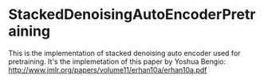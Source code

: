 # StackedDenoisingAutoEncoderPretraining
This is the implementation of stacked denoising auto encoder used for pretraining. It's the implemetation of this paper by Yoshua Bengio: http://www.jmlr.org/papers/volume11/erhan10a/erhan10a.pdf
